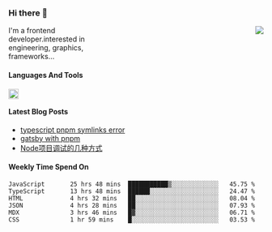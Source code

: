 <!--
**zhaohuanyuu/zhaohuanyuu** is a ✨ _special_ ✨ repository because its `README.md` (this file) appears on your GitHub profile.
-->

### Hi there 👋

<picture>
  <source media="(prefers-color-scheme: dark)" srcset="https://github-readme-stats.vercel.app/api?username=zhaohuanyuu&count_private=true&show_icons=true&theme=city_lights">
  <img align="right" src="https://github-readme-stats.vercel.app/api?username=zhaohuanyuu&count_private=true&show_icons=true">
</picture>

<p style="width:45%">I'm a frontend developer.interested in engineering, graphics, frameworks...</p>

#### Languages And Tools

<img align="left" height="20" src="https://skillicons.dev/icons?i=js,ts,nodejs,react,vue,gatsby,materialui,graphql,nestjs,electron,flutter" />

</br>

#### Latest Blog Posts
<!-- BLOG-POST-LIST:START -->
- [typescript pnpm symlinks error](https://zhy.gatsbyjs.io/blog/ts-pnpm)
- [gatsby with pnpm](https://zhy.gatsbyjs.io/blog/gatsby-pnpm)
- [Node项目调试的几种方式](https://zhy.gatsbyjs.io/blog/node-debug)
<!-- BLOG-POST-LIST:END -->

#### Weekly Time Spend On
<!--START_SECTION:waka-->

```text
JavaScript       25 hrs 48 mins  ███████████▒░░░░░░░░░░░░░   45.75 %
TypeScript       13 hrs 48 mins  ██████░░░░░░░░░░░░░░░░░░░   24.47 %
HTML             4 hrs 32 mins   ██░░░░░░░░░░░░░░░░░░░░░░░   08.04 %
JSON             4 hrs 28 mins   ██░░░░░░░░░░░░░░░░░░░░░░░   07.93 %
MDX              3 hrs 46 mins   █▓░░░░░░░░░░░░░░░░░░░░░░░   06.71 %
CSS              1 hr 59 mins    █░░░░░░░░░░░░░░░░░░░░░░░░   03.53 %
```

<!--END_SECTION:waka-->
